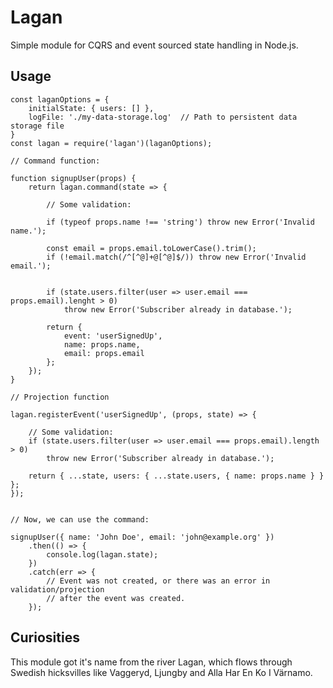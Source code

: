 Lagan
=====

Simple module for CQRS and event sourced state handling in Node.js.

Usage
-----   

```
const laganOptions = {
    initialState: { users: [] },
    logFile: './my-data-storage.log'  // Path to persistent data storage file
}
const lagan = require('lagan')(laganOptions);

// Command function:

function signupUser(props) {
    return lagan.command(state => {

        // Some validation:

        if (typeof props.name !== 'string') throw new Error('Invalid name.');

        const email = props.email.toLowerCase().trim();
        if (!email.match(/^[^@]+@[^@]$/)) throw new Error('Invalid email.');


        if (state.users.filter(user => user.email === props.email).lenght > 0)
            throw new Error('Subscriber already in database.');

        return {
            event: 'userSignedUp',
            name: props.name,
            email: props.email
        };
    });
}

// Projection function

lagan.registerEvent('userSignedUp', (props, state) => {
    
    // Some validation:
    if (state.users.filter(user => user.email === props.email).length > 0)
        throw new Error('Subscriber already in database.');

    return { ...state, users: { ...state.users, { name: props.name } } };
});


// Now, we can use the command:

signupUser({ name: 'John Doe', email: 'john@example.org' })
    .then(() => {
        console.log(lagan.state);
    })
    .catch(err => {
        // Event was not created, or there was an error in validation/projection
        // after the event was created.
    });
```

Curiosities
-----------

This module got it's name from the river Lagan, which flows through Swedish hicksvilles like
Vaggeryd, Ljungby and Alla Har En Ko I Värnamo.


